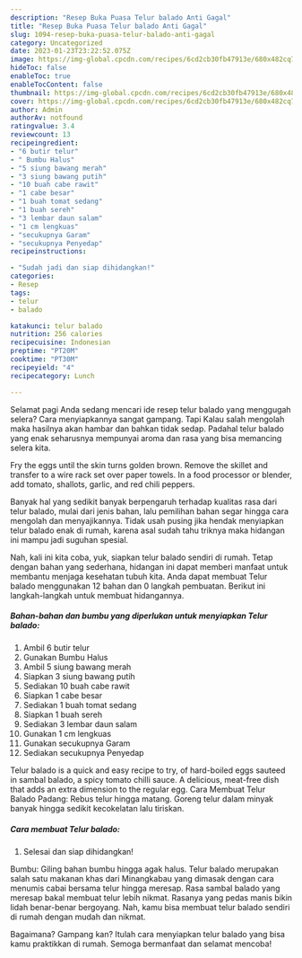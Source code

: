 ```yaml
---
description: "Resep Buka Puasa Telur balado Anti Gagal"
title: "Resep Buka Puasa Telur balado Anti Gagal"
slug: 1094-resep-buka-puasa-telur-balado-anti-gagal
category: Uncategorized
date: 2023-01-23T23:22:52.075Z
image: https://img-global.cpcdn.com/recipes/6cd2cb30fb47913e/680x482cq70/telur-balado-foto-resep-utama.jpg
hideToc: false
enableToc: true
enableTocContent: false
thumbnail: https://img-global.cpcdn.com/recipes/6cd2cb30fb47913e/680x482cq70/telur-balado-foto-resep-utama.jpg
cover: https://img-global.cpcdn.com/recipes/6cd2cb30fb47913e/680x482cq70/telur-balado-foto-resep-utama.jpg
author: Admin
authorAv: notfound
ratingvalue: 3.4
reviewcount: 13
recipeingredient:
- "6 butir telur"
- " Bumbu Halus"
- "5 siung bawang merah"
- "3 siung bawang putih"
- "10 buah cabe rawit"
- "1 cabe besar"
- "1 buah tomat sedang"
- "1 buah sereh"
- "3 lembar daun salam"
- "1 cm lengkuas"
- "secukupnya Garam"
- "secukupnya Penyedap"
recipeinstructions:

- "Sudah jadi dan siap dihidangkan!"
categories:
- Resep
tags:
- telur
- balado

katakunci: telur balado 
nutrition: 256 calories
recipecuisine: Indonesian
preptime: "PT20M"
cooktime: "PT30M"
recipeyield: "4"
recipecategory: Lunch

---
```



Selamat pagi Anda sedang mencari ide resep telur balado yang menggugah selera? Cara menyiapkannya sangat gampang. Tapi Kalau salah mengolah maka hasilnya akan hambar dan bahkan tidak sedap. Padahal telur balado yang enak seharusnya mempunyai aroma dan rasa yang bisa memancing selera kita.


Fry the eggs until the skin turns golden brown. Remove the skillet and transfer to a wire rack set over paper towels. In a food processor or blender, add tomato, shallots, garlic, and red chili peppers.

Banyak hal yang sedikit banyak berpengaruh terhadap kualitas rasa dari telur balado, mulai dari jenis bahan, lalu pemilihan bahan segar hingga cara mengolah dan menyajikannya. Tidak usah pusing jika hendak menyiapkan telur balado enak di rumah, karena asal sudah tahu triknya maka hidangan ini mampu jadi suguhan spesial.


Nah, kali ini kita coba, yuk, siapkan telur balado sendiri di rumah. Tetap dengan bahan yang sederhana, hidangan ini dapat memberi manfaat untuk membantu menjaga kesehatan tubuh kita. Anda dapat membuat Telur balado menggunakan 12 bahan dan 0 langkah pembuatan. Berikut ini langkah-langkah untuk membuat hidangannya.

<!--inarticleads1-->

##### Bahan-bahan dan bumbu yang diperlukan untuk menyiapkan Telur balado:

1. Ambil 6 butir telur
1. Gunakan  Bumbu Halus
1. Ambil 5 siung bawang merah
1. Siapkan 3 siung bawang putih
1. Sediakan 10 buah cabe rawit
1. Siapkan 1 cabe besar
1. Sediakan 1 buah tomat sedang
1. Siapkan 1 buah sereh
1. Sediakan 3 lembar daun salam
1. Gunakan 1 cm lengkuas
1. Gunakan secukupnya Garam
1. Sediakan secukupnya Penyedap


Telur balado is a quick and easy recipe to try, of hard-boiled eggs sauteed in sambal balado, a spicy tomato chilli sauce. A delicious, meat-free dish that adds an extra dimension to the regular egg. Cara Membuat Telur Balado Padang: Rebus telur hingga matang. Goreng telur dalam minyak banyak hingga sedikit kecokelatan lalu tiriskan. 

<!--inarticleads2-->

##### Cara membuat Telur balado:


1. Selesai dan siap dihidangkan!

Bumbu: Giling bahan bumbu hingga agak halus. Telur balado merupakan salah satu makanan khas dari Minangkabau yang dimasak dengan cara menumis cabai bersama telur hingga meresap. Rasa sambal balado yang meresap bakal membuat telur lebih nikmat. Rasanya yang pedas manis bikin lidah benar-benar bergoyang. Nah, kamu bisa membuat telur balado sendiri di rumah dengan mudah dan nikmat. 

Bagaimana? Gampang kan? Itulah cara menyiapkan telur balado yang bisa kamu praktikkan di rumah. Semoga bermanfaat dan selamat mencoba!
